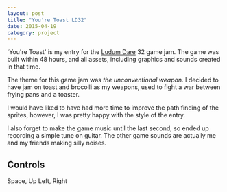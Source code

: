 ```yaml
---
layout: post
title: "You're Toast LD32"
date: 2015-04-19
category: project
---
```


'You're Toast' is my entry for the [Ludum Dare](http://ludumdare.com) 32 game jam. The game was built within 48 
hours, and all assets, including graphics and sounds created in that time.

The theme for this game jam was *the unconventional weapon*. I decided to have jam on toast and brocolli as my 
weapons, used to fight a war between frying pans and a toaster.

I would have liked to have had more time to improve the path finding of the sprites, however, I was pretty happy with
 the style of the entry.
 
I also forget to make the game music until the last second, so ended up recording a simple tune on guitar. The other 
game sounds are actually me and my friends making silly noises.

Controls
------
Space, Up Left, Right

<div id="game-canvas-container">

<script src="{{site.url}}/assets/js/jquery-2.2.js"></script>
<script src="{{site.url}}/assets/games/ludumdare32/js/phaser.js"></script>
<script src="{{site.url}}/assets/games/ludumdare32/js/enemy.js"></script>
<script src="{{site.url}}/assets/games/ludumdare32/js/menuState.js"></script>
<script src="{{site.url}}/assets/games/ludumdare32/js/gameState.js"></script>
<script src="{{site.url}}/assets/games/ludumdare32/js/gameOver.js"></script>
<script src="{{site.url}}/assets/games/ludumdare32/js/preloader.js"></script>
<script src="{{site.url}}/assets/games/ludumdare32/js/start.js"></script>